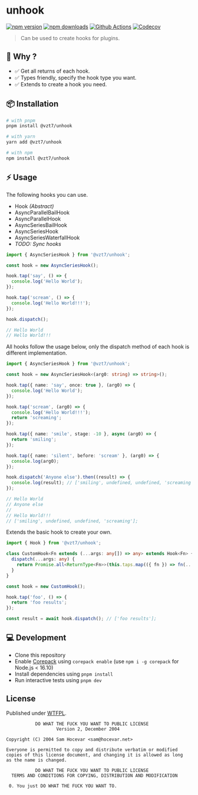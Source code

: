 # unhook

[![npm version][npm-version-src]][npm-version-href]
[![npm downloads][npm-downloads-src]][npm-downloads-href]
[![Github Actions][github-actions-src]][github-actions-href]
[![Codecov][codecov-src]][codecov-href]

> Can be used to create hooks for plugins.

## 🦭 Why ?

- ✅ Get all returns of each hook.
- ✅ Types friendly, specify the hook type you want.
- ✅ Extends to create a hook you need.

## 📦 Installation

```sh
# with pnpm
pnpm install @vzt7/unhook

# with yarn
yarn add @vzt7/unhook

# with npm
npm install @vzt7/unhook
```

## ⚡️ Usage

The following hooks you can use.

- Hook _(Abstract)_
- AsyncParallelBailHook
- AsyncParallelHook
- AsyncSeriesBailHook
- AsyncSeriesHook
- AsyncSeriesWaterfallHook
- _TODO: Sync hooks_

```ts
import { AsyncSeriesHook } from '@vzt7/unhook';

const hook = new AsyncSeriesHook();

hook.tap('say', () => {
  console.log('Hello World');
});

hook.tap('scream', () => {
  console.log('Hello World!!!');
});

hook.dispatch();

// Hello World
// Hello World!!!
```

All hooks follow the usage below, only the dispatch method of each hook is different implementation.

```ts
import { AsyncSeriesHook } from '@vzt7/unhook';

const hook = new AsyncSeriesHook<(arg0: string) => string>();

hook.tap({ name: 'say', once: true }, (arg0) => {
  console.log('Hello World');
});

hook.tap('scream', (arg0) => {
  console.log('Hello World!!!');
  return 'screaming';
});

hook.tap({ name: 'smile', stage: -10 }, async (arg0) => {
  return 'smiling';
});

hook.tap({ name: 'silent', before: 'scream' }, (arg0) => {
  console.log(arg0);
});

hook.dispatch('Anyone else').then((result) => {
  console.log(result); // ['smiling', undefined, undefined, 'screaming'];
});

// Hello World
// Anyone else
//
// Hello World!!!
// ['smiling', undefined, undefined, 'screaming'];
```

Extends the basic hook to create your own.

```ts
import { Hook } from '@vzt7/unhook';

class CustomHook<Fn extends (...args: any[]) => any> extends Hook<Fn> {
  dispatch(...args: any) {
    return Promise.all<ReturnType<Fn>>(this.taps.map(({ fn }) => fn(...args)));
  }
}

const hook = new CustomHook();

hook.tap('foo', () => {
  return 'foo results';
});

const result = await hook.dispatch(); // ['foo results'];
```

## 💻 Development

- Clone this repository
- Enable [Corepack](https://github.com/nodejs/corepack) using `corepack enable` (use `npm i -g corepack` for Node.js < 16.10)
- Install dependencies using `pnpm install`
- Run interactive tests using `pnpm dev`

## License

Published under [WTFPL](./LICENSE).

```
           DO WHAT THE FUCK YOU WANT TO PUBLIC LICENSE
                   Version 2, December 2004

Copyright (C) 2004 Sam Hocevar <sam@hocevar.net>

Everyone is permitted to copy and distribute verbatim or modified
copies of this license document, and changing it is allowed as long
as the name is changed.

           DO WHAT THE FUCK YOU WANT TO PUBLIC LICENSE
  TERMS AND CONDITIONS FOR COPYING, DISTRIBUTION AND MODIFICATION

 0. You just DO WHAT THE FUCK YOU WANT TO.
```

<!-- Badges -->

[npm-version-src]: https://img.shields.io/npm/v/@vzt7/unhook?style=flat-square
[npm-version-href]: https://npmjs.com/package/@vzt7/unhook
[npm-downloads-src]: https://img.shields.io/npm/dm/@vzt7/unhook?style=flat-square
[npm-downloads-href]: https://npmjs.com/package/@vzt7/unhook
[github-actions-src]: https://github.com/vzt7/unhook/actions/workflows/ci.yml/badge.svg
[github-actions-href]: https://github.com/vzt7/unhook/actions
[codecov-src]: https://codecov.io/gh/vzt7/unhook/branch/main/graph/badge.svg?token=1IKH46O19F
[codecov-href]: https://codecov.io/gh/vzt7/unhook
